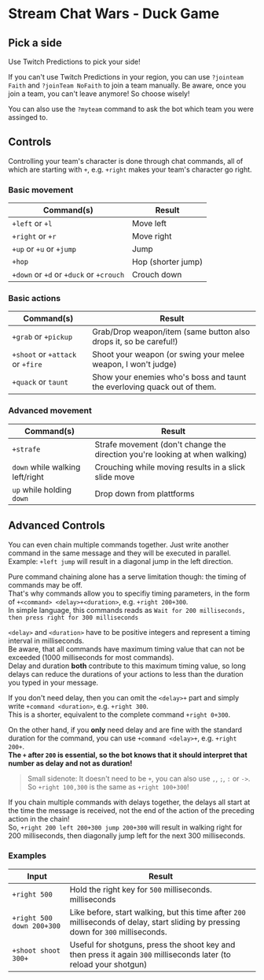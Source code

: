 # Stream Chat Wars - Duck Game

## Pick a side

Use Twitch Predictions to pick your side!

If you can't use Twitch Predictions in your region, you can use
`?jointeam Faith` and `?joinTeam NoFaith` to join a team manually.
Be aware, once you join a team, you can't leave anymore! So choose wisely!

You can also use the `?myteam` command to ask the bot which team you were assinged to.

## Controls

Controlling your team's character is done through chat commands,
all of which are starting with `+`, e.g. `+right` makes your team's character go right.

### Basic movement

| Command(s)                              | Result             |
|-----------------------------------------|--------------------|
| `+left` or `+l`                         | Move left          |
| `+right` or `+r`                        | Move right         |
| `+up` or `+u` or `+jump`                | Jump               |
| `+hop`                                  | Hop (shorter jump) |
| `+down` or `+d` or `+duck` or `+crouch` | Crouch down        |

### Basic actions

| Command(s)                       | Result                                                                   |
|----------------------------------|--------------------------------------------------------------------------|
| `+grab` or `+pickup`             | Grab/Drop weapon/item (same button also drops it, so be careful!)        |
| `+shoot` or `+attack` or `+fire` | Shoot your weapon (or swing your melee weapon, I won't judge)            |
| `+quack` or `taunt`              | Show your enemies who's boss and taunt the everloving quack out of them. |


### Advanced movement

| Command(s)                      | Result                                                                      |
|---------------------------------|-----------------------------------------------------------------------------|
| `+strafe`                       | Strafe movement (don't change the direction you're looking at when walking) |
| `down` while walking left/right | Crouching while moving results in a slick slide move                        |
| `up` while holding `down`       | Drop down from plattforms                                                   |

## Advanced Controls

You can even chain multiple commands together.
Just write another command in the same message and they will be executed in parallel. \
Example: `+left jump` will result in a diagonal jump in the left direction.

Pure command chaining alone has a serve limitation though: the timing of commands may be off. \
That's why commands allow you to specifiy timing parameters, in the form of `+<command> <delay>+<duration>`, e.g. `+right 200+300`. \
In simple language, this commands reads as `Wait for 200 milliseconds, then press right for 300 milliseconds`

`<delay>` and `<duration>` have to be positive integers and represent a timing interval in milliseconds. \
Be aware, that all commands have maximum timing value that can not be exceeded (1000 milliseconds for most commands). \
Delay and duration **both** contribute to this maximum timing value, so long delays can reduce the durations of your actions to less than the duration you typed in your message.

If you don't need delay, then you can omit the `<delay>+` part and simply write `+command <duration>`, e.g. `+right 300`. \
This is a shorter, equivalent to the complete command `+right 0+300`.

On the other hand, if you **only** need delay and are fine with the standard duration for the command, you can use `+command <delay>+`, e.g. `+right 200+`. \
**The `+` after `200` is essential, so the bot knows that it should interpret that number as delay and not as duration!**

>Small sidenote: It doesn't need to be `+`, you can also use `,`, `;`, `:` or `->`. So `+right 100,300` is the same as
`+right 100+300`!

If you chain multiple commands with delays together, the delays all start at the time the message is received, not the end of the action of the preceding action in the chain! \
So, `+right 200 left 200+300 jump 200+300` will result in walking right for 200 milliseconds, then diagonally jump left for the next 300 milliseconds.


### Examples

| Input                     | Result                                                                                                                              |
|---------------------------|-------------------------------------------------------------------------------------------------------------------------------------|
| `+right 500`              | Hold the right key for `500` milliseconds. milliseconds                                                                                            |
| `+right 500 down 200+300` | Like before, start walking, but this time after `200` milliseconds of delay, start sliding by pressing down for `300` milliseconds. |
| `+shoot shoot 300+`       | Useful for shotguns, press the shoot key and then press it again `300` milliseconds later (to reload your shotgun)                  |
